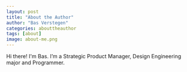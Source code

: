 ```yaml
---
layout: post
title: "About the Author"
author: "Bas Verstegen"
categories: abouttheauthor
tags: [about]
image: about-me.png
---
```


Hi there! I'm Bas. I’m a Strategic Product Manager, Design Engineering major and Programmer.

